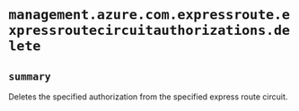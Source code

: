 # `management.azure.com.expressroute.expressroutecircuitauthorizations.delete`

## `summary`
Deletes the specified authorization from the specified express route circuit.


